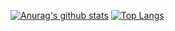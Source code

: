 [![Anurag's github stats](https://github-readme-stats.vercel.app/api?username=x-arvin&hide=contribs,prs&show_icons=true&theme=radical)](https://github.com/anuraghazra/github-readme-stats)
[![Top Langs](https://github-readme-stats.vercel.app/api/top-langs/?username=x-arvin)](https://github.com/anuraghazra/github-readme-stats)
